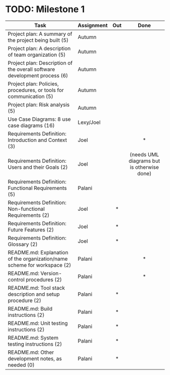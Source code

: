# TODO: Milestone 1

| Task                                                                      | Assignment| Out | Done |
|---------------------------------------------------------------------------|-----------|:---:|:----:|
| Project plan: A summary of the project being built (5)                    | Autumn    |     |      |
| Project plan: A description of team organization (5)                      | Autumn    |     |      |
| Project plan: Description of the overall software development process (6) | Autumn    |     |      |
| Project plan: Policies, procedures, or tools for communication (5)        | Autumn    |     |      |
| Project plan: Risk analysis (5)                                           | Autumn    |     |      |
| Use Case Diagrams: 8 use case diagrams (16)                               | Lexy/Joel |     |      |
| Requirements Definition: Introduction and Context (3)                     | Joel      |     |  *   |
| Requirements Definition: Users and their Goals (2)                        | Joel      |     | (needs UML diagrams but is otherwise done)  |
| Requirements Definition: Functional Requirements (5)                      | Palani    |     |      |
| Requirements Definition: Non-functional Requirements (2)                  | Joel      |  *  |      |
| Requirements Definition: Future Features (2)                              | Joel      |  *  |      |
| Requirements Definition: Glossary (2)                                     | Joel      |  *  |      |
| README.md: Explanation of the organization/name scheme for workspace (2)  | Palani    |     | *    |
| README.md: Version-control procedures (2)                                 | Palani    |     | *    |
| README.md: Tool stack description and setup procedure (2)                 | Palani    | *   |      |
| README.md: Build instructions (2)                                         | Palani    | *   |      |
| README.md: Unit testing instructions (2)                                  | Palani    | *   |      |
| README.md: System testing instructions (2)                                | Palani    | *   |      |
| README.md: Other development notes, as needed (0)                         | Palani    | *   |      |